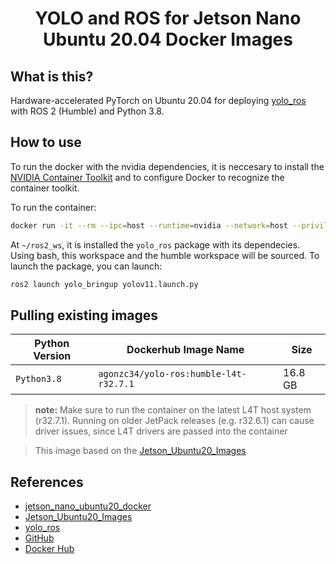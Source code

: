 <h1 align="center"> YOLO and ROS for Jetson Nano Ubuntu 20.04 Docker Images </h1>

## What is this?

Hardware-accelerated PyTorch on Ubuntu 20.04 for deploying [yolo_ros](https://github.com/mgonzs13/yolo_ros) with ROS 2 (Humble) and Python 3.8.

## How to use

To run the docker with the nvidia dependencies, it is neccesary to install the [NVIDIA Container Toolkit](https://docs.nvidia.com/datacenter/cloud-native/container-toolkit/latest/install-guide.html) and to configure Docker to recognize the container toolkit.

To run the container:

```sh
docker run -it --rm --ipc=host --runtime=nvidia --network=host --privileged <image> bash
```

At `~/ros2_ws`, it is installed the `yolo_ros` package with its dependecies. Using bash, this workspace and the humble workspace will be sourced. To launch the package, you can launch:

```sh
ros2 launch yolo_bringup yolov11.launch.py
```

## Pulling existing images

<div style="width:100%;">

| Python Version | Dockerhub Image Name                     | Size    |
|----------------|------------------------------------------|---------|
| `Python3.8`    | `agonzc34/yolo-ros:humble-l4t-r32.7.1`   | 16.8 GB |

</div>

> **note:** Make sure to run the container on the latest L4T host system (r32.7.1). Running on older JetPack releases (e.g. r32.6.1) can cause driver issues, since L4T drivers are passed into the container

> This image based on the [Jetson_Ubuntu20_Images](https://github.com/timongentzsch/Jetson_Ubuntu20_Images)

## References

- [jetson_nano_ubuntu20_docker](https://github.com/jayfalls/jetson_nano_ubuntu20_docker/tree/main)
- [Jetson_Ubuntu20_Images](https://github.com/timongentzsch/Jetson_Ubuntu20_Images)
- [yolo_ros](https://github.com/mgonzs13/yolo_ros)
- [GitHub](https://github.com/uleroboticsgroup/yolo-ros-jetson-docker)
- [Docker Hub](https://hub.docker.com/repository/docker/agonzc34/yolo-ros/general)